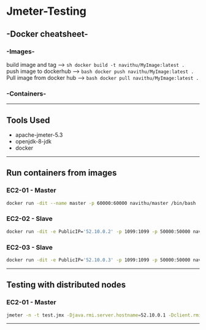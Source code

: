 # Jmeter-Testing

## -Docker cheatsheet-

### -Images-

build image and tag --> ```sh docker build -t navithu/MyImage:latest .```</br>
push image to dockerhub --> `bash docker push navithu/MyImage:latest .`</br>
Pull image from docker hub --> `bash docker pull navithu/MyImage:latest .`

### -Containers-

---

## Tools Used

- apache-jmeter-5.3
- openjdk-8-jdk
- docker

---

## Run containers from images

### EC2-01 - Master

```bash
docker run -dit --name master -p 60000:60000 navithu/master /bin/bash
```

### EC2-02 - Slave

```bash
docker run -dit -e PublicIP='52.10.0.2' -p 1099:1099 -p 50000:50000 navithu/slave /bin/bash
```

### EC2-03 - Slave

```bash
docker run -dit -e PublicIP='52.10.0.3' -p 1099:1099 -p 50000:50000 navithu/slave /bin/bash
```

---

## Testing with distributed nodes

### EC2-01 - Master

```bash
jmeter -n -t test.jmx -Djava.rmi.server.hostname=52.10.0.1 -Dclient.rmi.localport=60000 -R52.10.0.2,52.10.0.3
```

---
